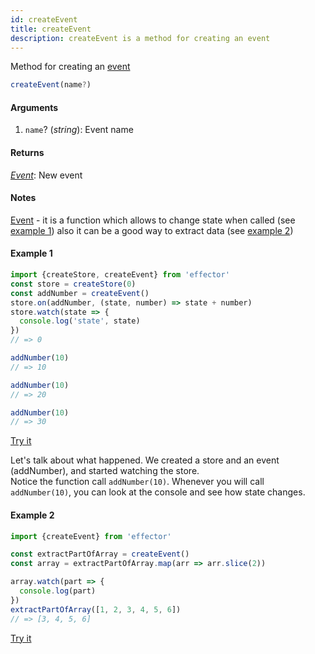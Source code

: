 ```yaml
---
id: createEvent
title: createEvent
description: createEvent is a method for creating an event
---
```


Method for creating an [event](./Event.md)

```ts
createEvent(name?)
```

#### Arguments

1. `name`? (_string_): Event name

#### Returns

[_Event_](./Event.md): New event

#### Notes

[Event](./Event.md) - it is a function which allows to change state when called (see [example 1](#example-1)) also it can be a good way to extract data (see [example 2](#example-2))

#### Example 1

```js
import {createStore, createEvent} from 'effector'
const store = createStore(0)
const addNumber = createEvent()
store.on(addNumber, (state, number) => state + number)
store.watch(state => {
  console.log('state', state)
})
// => 0

addNumber(10)
// => 10

addNumber(10)
// => 20

addNumber(10)
// => 30
```

[Try it](https://share.effector.dev/BlvDKg17)

Let's talk about what happened. We created a store and an event (addNumber), and started watching the store.<br/>
Notice the function call `addNumber(10)`. Whenever you will call `addNumber(10)`, you can look at the console and see how state changes.

#### Example 2

```js
import {createEvent} from 'effector'

const extractPartOfArray = createEvent()
const array = extractPartOfArray.map(arr => arr.slice(2))

array.watch(part => {
  console.log(part)
})
extractPartOfArray([1, 2, 3, 4, 5, 6])
// => [3, 4, 5, 6]
```

[Try it](https://share.effector.dev/4lWsZr2k)
